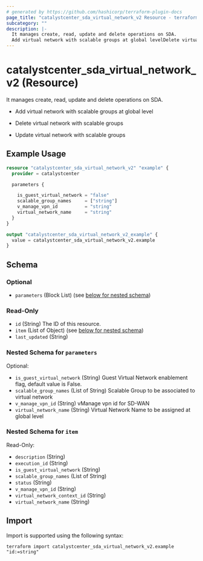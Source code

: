 ```yaml
---
# generated by https://github.com/hashicorp/terraform-plugin-docs
page_title: "catalystcenter_sda_virtual_network_v2 Resource - terraform-provider-catalystcenter"
subcategory: ""
description: |-
  It manages create, read, update and delete operations on SDA.
  Add virtual network with scalable groups at global levelDelete virtual network with scalable groupsUpdate virtual network with scalable groups
---
```


# catalystcenter_sda_virtual_network_v2 (Resource)

It manages create, read, update and delete operations on SDA.

- Add virtual network with scalable groups at global level

- Delete virtual network with scalable groups

- Update virtual network with scalable groups

## Example Usage

```terraform
resource "catalystcenter_sda_virtual_network_v2" "example" {
  provider = catalystcenter

  parameters {

    is_guest_virtual_network = "false"
    scalable_group_names     = ["string"]
    v_manage_vpn_id          = "string"
    virtual_network_name     = "string"
  }
}

output "catalystcenter_sda_virtual_network_v2_example" {
  value = catalystcenter_sda_virtual_network_v2.example
}
```

<!-- schema generated by tfplugindocs -->
## Schema

### Optional

- `parameters` (Block List) (see [below for nested schema](#nestedblock--parameters))

### Read-Only

- `id` (String) The ID of this resource.
- `item` (List of Object) (see [below for nested schema](#nestedatt--item))
- `last_updated` (String)

<a id="nestedblock--parameters"></a>
### Nested Schema for `parameters`

Optional:

- `is_guest_virtual_network` (String) Guest Virtual Network enablement flag, default value is False.
- `scalable_group_names` (List of String) Scalable Group to be associated to virtual network
- `v_manage_vpn_id` (String) vManage vpn id for SD-WAN
- `virtual_network_name` (String) Virtual Network Name to be assigned at global level


<a id="nestedatt--item"></a>
### Nested Schema for `item`

Read-Only:

- `description` (String)
- `execution_id` (String)
- `is_guest_virtual_network` (String)
- `scalable_group_names` (List of String)
- `status` (String)
- `v_manage_vpn_id` (String)
- `virtual_network_context_id` (String)
- `virtual_network_name` (String)

## Import

Import is supported using the following syntax:

```shell
terraform import catalystcenter_sda_virtual_network_v2.example "id:=string"
```
